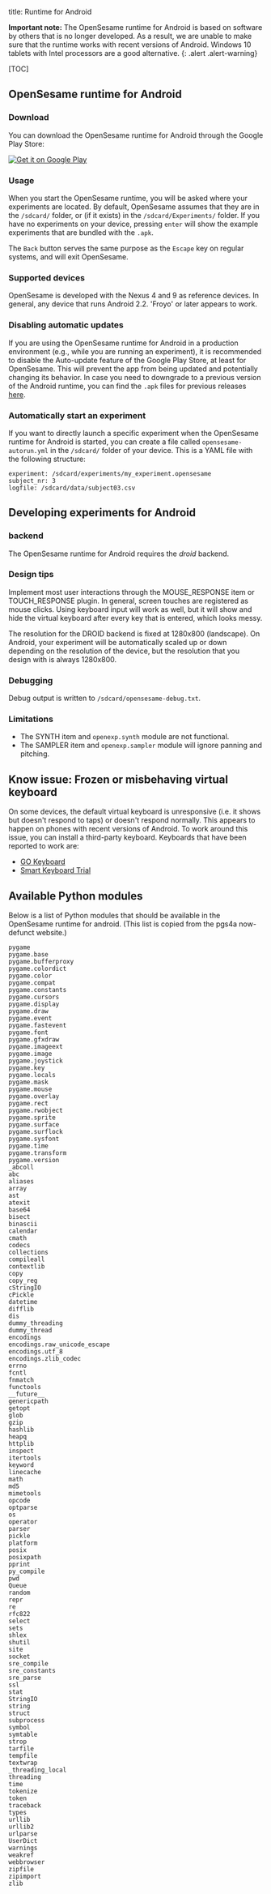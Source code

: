 title: Runtime for Android


__Important note:__ The OpenSesame runtime for Android is based on software by others that is no longer developed. As a result, we are unable to make sure that the runtime works with recent versions of Android. Windows 10 tablets with Intel processors are a good alternative.
{: .alert .alert-warning}


[TOC]


## OpenSesame runtime for Android

### Download

You can download the OpenSesame runtime for Android through the Google Play Store:

<a href="https://play.google.com/store/apps/details?id=nl.cogsci.opensesame" style="border:none;">
  <img alt="Get it on Google Play"
       src="https://developer.android.com/images/brand/en_generic_rgb_wo_45.png" />
</a>

### Usage

When you start the OpenSesame runtime, you will be asked where your experiments are located. By default, OpenSesame assumes that they are in the `/sdcard/` folder, or (if it exists) in the `/sdcard/Experiments/` folder. If you have no experiments on your device, pressing `enter` will show the example experiments that are bundled with the `.apk`.

The `Back` button serves the same purpose as the `Escape` key on regular systems, and will exit OpenSesame.

### Supported devices

OpenSesame is developed with the Nexus 4 and 9 as reference devices. In general, any device that runs Android 2.2. 'Froyo' or later appears to work.

### Disabling automatic updates

If you are using the OpenSesame runtime for Android in a production environment (e.g., while you are running an experiment), it is recommended to disable the Auto-update feature of the Google Play Store, at least for OpenSesame. This will prevent the app from being updated and potentially changing its behavior. In case you need to downgrade to a previous version of the Android runtime, you can find the `.apk` files for previous releases [here](https://github.com/smathot/OpenSesame/releases).

### Automatically start an experiment

If you want to directly launch a specific experiment when the OpenSesame runtime for Android is started, you can create a file called `opensesame-autorun.yml` in the `/sdcard/` folder of your device. This is a YAML file with the following structure:

~~~
experiment: /sdcard/experiments/my_experiment.opensesame
subject_nr: 3
logfile: /sdcard/data/subject03.csv
~~~

## Developing experiments for Android

### backend

The OpenSesame runtime for Android requires the *droid* backend.

### Design tips

Implement most user interactions through the MOUSE_RESPONSE item or TOUCH_RESPONSE plugin. In general, screen touches are registered as mouse clicks. Using keyboard input will work as well, but it will show and hide the virtual keyboard after every key that is entered, which looks messy.

The resolution for the DROID backend is fixed at 1280x800 (landscape). On Android, your experiment will be automatically scaled up or down depending on the resolution of the device, but the resolution that you design with is always 1280x800.

### Debugging

Debug output is written to `/sdcard/opensesame-debug.txt`.

### Limitations

- The SYNTH item and `openexp.synth` module are not functional.
- The SAMPLER item and `openexp.sampler` module will ignore panning and pitching.

## Know issue: Frozen or misbehaving virtual keyboard

On some devices, the default virtual keyboard is unresponsive (i.e. it shows but doesn't respond to taps) or doesn't respond normally. This appears to happen on phones with recent versions of Android. To work around this issue, you can install a third-party keyboard. Keyboards that have been reported to work are:

- [GO Keyboard](https://play.google.com/store/apps/details?id=com.jb.emoji.gokeyboard&hl=en)
- [Smart Keyboard Trial](https://play.google.com/store/apps/details?id=net.cdeguet.smartkeyboardtrial&hl=en)

## Available Python modules

Below is a list of Python modules that should be available in the OpenSesame runtime for android. (This list is copied from the pgs4a now-defunct website.)

~~~
pygame
pygame.base
pygame.bufferproxy
pygame.colordict
pygame.color
pygame.compat
pygame.constants
pygame.cursors
pygame.display
pygame.draw
pygame.event
pygame.fastevent
pygame.font
pygame.gfxdraw
pygame.imageext
pygame.image
pygame.joystick
pygame.key
pygame.locals
pygame.mask
pygame.mouse
pygame.overlay
pygame.rect
pygame.rwobject
pygame.sprite
pygame.surface
pygame.surflock
pygame.sysfont
pygame.time
pygame.transform
pygame.version
_abcoll
abc
aliases
array
ast
atexit
base64
bisect
binascii
calendar
cmath
codecs
collections
compileall
contextlib
copy
copy_reg
cStringIO
cPickle
datetime
difflib
dis
dummy_threading
dummy_thread
encodings
encodings.raw_unicode_escape
encodings.utf_8
encodings.zlib_codec
errno
fcntl
fnmatch
functools
__future__
genericpath
getopt
glob
gzip
hashlib
heapq
httplib
inspect
itertools
keyword
linecache
math
md5
mimetools
opcode
optparse
os
operator
parser
pickle
platform
posix
posixpath
pprint
py_compile
pwd
Queue
random
repr
re
rfc822
select
sets
shlex
shutil
site
socket
sre_compile
sre_constants
sre_parse
ssl
stat
StringIO
string
struct
subprocess
symbol
symtable
strop
tarfile
tempfile
textwrap
_threading_local
threading
time
tokenize
token
traceback
types
urllib
urllib2
urlparse
UserDict
warnings
weakref
webbrowser
zipfile
zipimport
zlib
~~~

[google-play]: https://play.google.com/store/apps/details?id=nl.cogsci.opensesame
[forum]: http://forum.cogsci.nl/index.php?p=/discussion/333/a-video-of-opensesame-running-natively-on-android
[droid]: /backends/droid
[pgs4a]: http://pygame.renpy.org/
